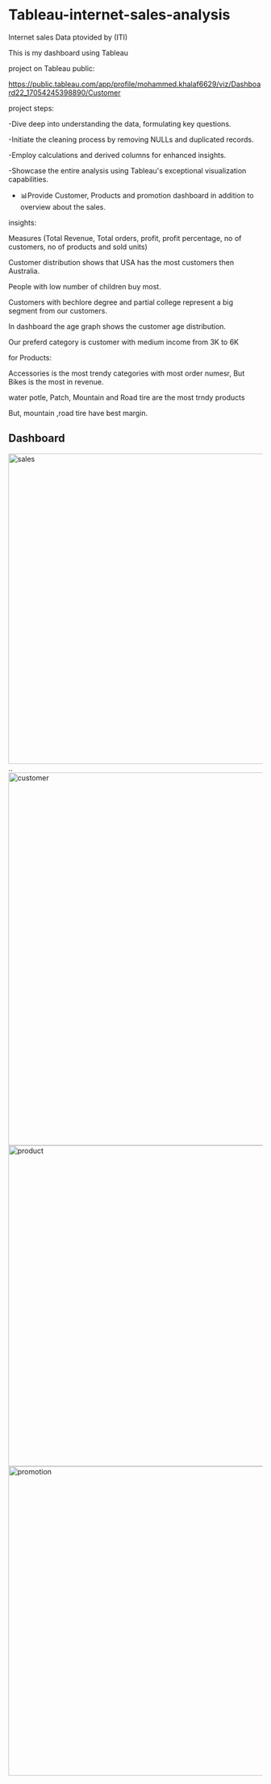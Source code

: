 # Tableau-internet-sales-analysis
Internet sales Data ptovided by (ITI)

This is my dashboard using Tableau

project on Tableau public:

https://public.tableau.com/app/profile/mohammed.khalaf6629/viz/Dashboard22_17054245398890/Customer

project steps:

-Dive deep into understanding the data, formulating key questions.

-Initiate the cleaning process by removing NULLs and duplicated records.

-Employ calculations and derived columns for enhanced insights.

-Showcase the entire analysis using Tableau's exceptional visualization capabilities.

- 📊Provide Customer, Products and promotion dashboard in addition to overview about the sales.

insights:

Measures (Total Revenue, Total orders, profit, profit percentage, no of customers, no of products and sold units)

Customer distribution shows that USA has the most customers then Australia.

People with low number of children buy most.

Customers with bechlore degree and partial college represent a big segment from our customers.

In dashboard the age graph shows the customer age distribution.

Our preferd category is customer with medium income from 3K to 6K

for Products:

Accessories is the most trendy categories with most order numesr, But Bikes is the most in revenue.

water potle, Patch, Mountain and Road tire are the most trndy products

But, mountain ,road tire have best margin.

## Dashboard

<img width="616" alt="sales" src="https://github.com/mohamedkhalaf110/Tableau-internet-sales-analysis/assets/93522514/8e49da44-7e9a-4ad2-a896-b646933a0a2d">
..

<img width="740" alt="customer" src="https://github.com/mohamedkhalaf110/Tableau-internet-sales-analysis/assets/93522514/be2d6eaa-55dd-4d16-984e-eb4399567d3f">


<img width="637" alt="product" src="https://github.com/mohamedkhalaf110/Tableau-internet-sales-analysis/assets/93522514/1bcd90aa-63f4-4ee1-9e08-b983966e5b40">


<img width="614" alt="promotion" src="https://github.com/mohamedkhalaf110/Tableau-internet-sales-analysis/assets/93522514/e04f3f86-4add-4dfa-b118-bad80c05d2e8">





